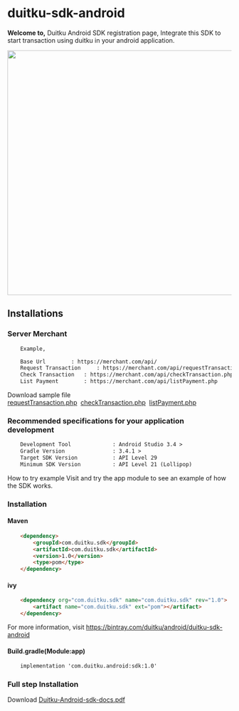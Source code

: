 <h1>duitku-sdk-android</h1>


<b>Welcome to,</b> Duitku Android SDK registration page, Integrate this SDK to start transaction using duitku in your android application.

<div align="center">
    <img style="align:center;" src="https://github.com/duitkupg/duitku-android-sdk/blob/master/img/transactionflow.png" width="550px"</img> 
</div>



<h2>Installations</h2>

<h3>Server Merchant</h3>


```html
	Example,

	Base Url 		: https://merchant.com/api/
	Request Transaction 	: https://merchant.com/api/requestTransaction.php
	Check Transaction	: https://merchant.com/api/checkTransaction.php
	List Payment		: https://merchant.com/api/listPayment.php
```
Download sample file <a href="https://github.com/duitkupg/duitku-android-sdk/blob/master/Webserver/requestTransaction.php" download="requestTransaction.php">requestTransaction.php</a>&nbsp;&nbsp;<a href="https://github.com/duitkupg/duitku-android-sdk/blob/master/Webserver/checkTransaction.php" download="checkTransaction.php">checkTransaction.php</a>&nbsp;&nbsp;<a href="https://github.com/duitkupg/duitku-android-sdk/blob/master/Webserver/listPayment.php" download="listPayment.php">listPayment.php</a>


<h3>Recommended specifications for your application development</h3>


```html
	Development Tool       		 : Android Studio 3.4 > 
	Gradle Version         		 : 3.4.1 > 
	Target SDK Version     		 : API Level 29 
	Minimum SDK Version   		 : API Level 21 (Lollipop) 
```





How to try example
Visit and try the app module to see an example of how the SDK works.



<h3>Installation</h3>

<h4>Maven</h4>

```html
	<dependency>
		<groupId>com.duitku.sdk</groupId>
		<artifactId>com.duitku.sdk</artifactId>
		<version>1.0</version>
		<type>pom</type>
	</dependency>
```
<h4>ivy</h4>

```html
	<dependency org="com.duitku.sdk" name="com.duitku.sdk" rev="1.0">
		<artifact name="com.duitku.sdk" ext="pom"></artifact>
	</dependency>
```

For more information, visit https://bintray.com/duitku/android/duitku-sdk-android

<h4>Build.gradle(Module:app)</h4>

```html
	implementation 'com.duitku.android:sdk:1.0'
```


<h3>Full step Installation </h3>
Download  <a href="https://github.com/duitkupg/duitku-android-sdk/blob/master/Docs/requestTransaction.php" download="requestTransaction.php">Duitku-Android-sdk-docs.pdf</a>

